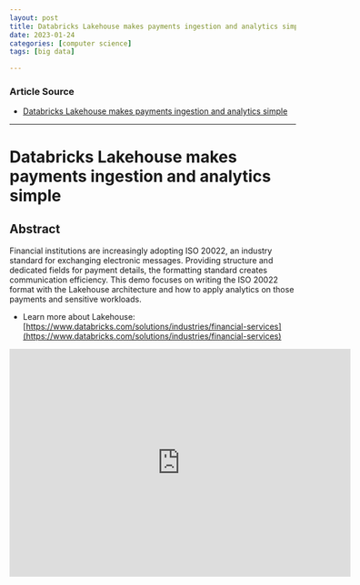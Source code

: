 ```yaml
---
layout: post
title: Databricks Lakehouse makes payments ingestion and analytics simple 
date: 2023-01-24
categories: [computer science]
tags: [big data]

---
```


### Article Source

* [Databricks Lakehouse makes payments ingestion and analytics simple](https://www.youtube.com/watch?v=OQiRNKN6eIc)


---

# Databricks Lakehouse makes payments ingestion and analytics simple

## Abstract

Financial institutions are increasingly adopting ISO 20022, an industry standard for exchanging electronic messages. Providing structure and dedicated fields for payment details, the formatting standard creates communication efficiency. This demo focuses on writing the ISO 20022 format with the Lakehouse architecture and how to apply analytics on those payments and sensitive workloads.

* Learn more about Lakehouse: [https://www.databricks.com/solutions/industries/financial-services](https://www.databricks.com/solutions/industries/financial-services)

<iframe width="600" height="400" src="https://www.youtube.com/embed/OQiRNKN6eIc" title="YouTube video player" frameborder="0" allow="accelerometer; autoplay; clipboard-write; encrypted-media; gyroscope; picture-in-picture; web-share" allowfullscreen></iframe>
